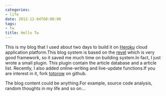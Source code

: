```yaml
---
categories:
- life
date: 2012-12-04T00:00:00
tags:
- tw
title: Hello Tw
---
```


This is my blog that I used about two days to build it on [Heroku][heroku] cloud
application platform.This blog system is based on the [revel][revel] which is very good
framework, so it saved me much time on building system.In fact, I just wrote a
small plugin. This plugin contain the article database and a article list.
Recently, I also added online-writing and live-update functions.If you are
interest in it, fork [totorow][src] on github.

The blog content could be anything.For example, source code analysis, random
thoughts in my life and so on...

[heroku]:http://www.heroku.com
[src]:https://github.com/tw4452852/totorow
[revel]:https://github.com/robfig/revel
